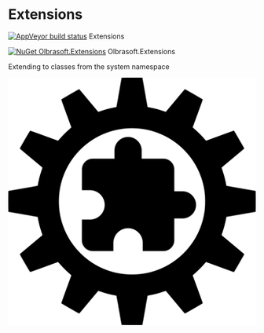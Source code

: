 
# Extensions
[![AppVeyor build status](https://img.shields.io/appveyor/build/Olbrasoft/Extensions/master.svg)](https://ci.appveyor.com/project/Olbrasoft/Extensions) Extensions

[![NuGet Olbrasoft.Extensions](https://img.shields.io/nuget/vpre/Olbrasoft.Extensions.svg)](https://www.nuget.org/packages/Olbrasoft.Extensions/) Olbrasoft.Extensions

Extending to classes from the system namespace

![Olbrasoft Extensions](./olbrasoft-extensions.png)